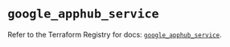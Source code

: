 # `google_apphub_service`

Refer to the Terraform Registry for docs: [`google_apphub_service`](https://registry.terraform.io/providers/hashicorp/google/6.20.0/docs/resources/apphub_service).
